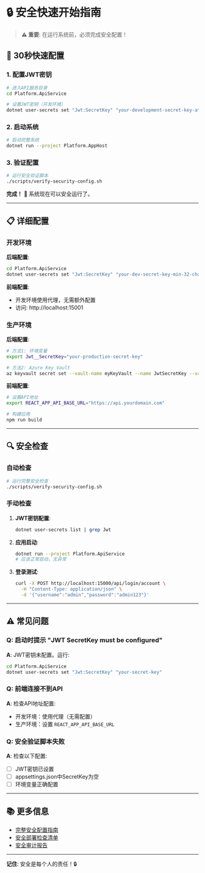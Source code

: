 # 🔒 安全快速开始指南

> **⚠️ 重要**: 在运行系统前，必须完成安全配置！

## 🚀 30秒快速配置

### 1. 配置JWT密钥

```bash
# 进入API服务目录
cd Platform.ApiService

# 设置JWT密钥（开发环境）
dotnet user-secrets set "Jwt:SecretKey" "your-development-secret-key-at-least-32-characters-long"
```

### 2. 启动系统

```bash
# 启动完整系统
dotnet run --project Platform.AppHost
```

### 3. 验证配置

```bash
# 运行安全验证脚本
./scripts/verify-security-config.sh
```

**完成！** 🎉 系统现在可以安全运行了。

---

## 📋 详细配置

### 开发环境

**后端配置**:
```bash
cd Platform.ApiService
dotnet user-secrets set "Jwt:SecretKey" "your-dev-secret-key-min-32-chars"
```

**前端配置**:
- 开发环境使用代理，无需额外配置
- 访问: http://localhost:15001

### 生产环境

**后端配置**:
```bash
# 方法1: 环境变量
export Jwt__SecretKey="your-production-secret-key"

# 方法2: Azure Key Vault
az keyvault secret set --vault-name myKeyVault --name JwtSecretKey --value "your-secret"
```

**前端配置**:
```bash
# 设置API地址
export REACT_APP_API_BASE_URL="https://api.yourdomain.com"

# 构建应用
npm run build
```

---

## 🔍 安全检查

### 自动检查

```bash
# 运行完整安全检查
./scripts/verify-security-config.sh
```

### 手动检查

1. **JWT密钥配置**:
   ```bash
   dotnet user-secrets list | grep Jwt
   ```

2. **应用启动**:
   ```bash
   dotnet run --project Platform.ApiService
   # 应该正常启动，无异常
   ```

3. **登录测试**:
   ```bash
   curl -X POST http://localhost:15000/api/login/account \
     -H "Content-Type: application/json" \
     -d '{"username":"admin","password":"admin123"}'
   ```

---

## ⚠️ 常见问题

### Q: 启动时提示 "JWT SecretKey must be configured"

**A**: JWT密钥未配置。运行:
```bash
cd Platform.ApiService
dotnet user-secrets set "Jwt:SecretKey" "your-secret-key"
```

### Q: 前端连接不到API

**A**: 检查API地址配置:
- 开发环境：使用代理（无需配置）
- 生产环境：设置 `REACT_APP_API_BASE_URL`

### Q: 安全验证脚本失败

**A**: 检查以下配置:
- [ ] JWT密钥已设置
- [ ] appsettings.json中SecretKey为空
- [ ] 环境变量正确配置

---

## 📚 更多信息

- [完整安全配置指南](docs/deployment/JWT-SECRET-CONFIGURATION.md)
- [安全部署检查清单](docs/deployment/SECURITY-CHECKLIST.md)
- [安全审计报告](docs/reports/SECURITY-AUDIT-FINAL-REPORT.md)

---

**记住**: 安全是每个人的责任！🔒
